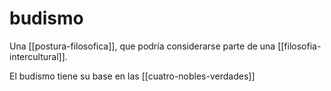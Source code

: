 # budismo
Una [[postura-filosofica]], que podría considerarse parte de una [[filosofia-intercultural]].

El budismo tiene su base en las [[cuatro-nobles-verdades]]
